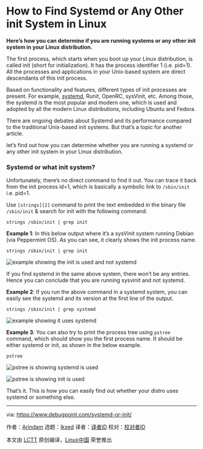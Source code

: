 [#]: subject: "How to Find Systemd or Any Other init System in Linux"
[#]: via: "https://www.debugpoint.com/systemd-or-init/"
[#]: author: "Arindam https://www.debugpoint.com/author/admin1/"
[#]: collector: "lkxed"
[#]: translator: "geekpi"
[#]: reviewer: " "
[#]: publisher: " "
[#]: url: " "

How to Find Systemd or Any Other init System in Linux
======

**Here’s how you can determine if you are running systems or any other init system in your Linux distribution.**

The first process, which starts when you boot up your Linux distribution, is called init (short for initialization). It has the process identifier 1 (i.e. pid=1). All the processes and applications in your Unix-based system are direct descendants of this init process.

Based on functionality and features, different types of init processes are present. For example, [systemd][1], Runit, OpenRC, sysVinit, etc. Among those, the systemd is the most popular and modern one, which is used and adopted by all the modern Linux distributions, including Ubuntu and Fedora.

There are ongoing debates about Systemd and its performance compared to the traditional Unix-based init systems. But that’s a topic for another article.

let’s find out how you can determine whether you are running a systemd or any other init system in your Linux distribution.

### Systemd or what init system?

Unfortunately, there’s no direct command to find it out. You can trace it back from the init process id=1, which is basically a symbolic link to `/sbin/init` i.e. pid=1.

Use `[strings][2]` command to print the text embedded in the binary file `/sbin/init` & search for init with the following command.

```
strings /sbin/init | grep init
```

**Example 1**: In this below output where it’s a sysVinit system running Debian (via Peppermint OS). As you can see, it clearly shows the init process name.

```
strings /sbin/init | grep init
```

![example showing the init is used and not systemd][3]

If you find systemd in the same above system, there won’t be any entries. Hence you can conclude that you are running sysvinit and not systemd.

**Example 2**: If you run the above command in a systemd system, you can easily see the systemd and its version at the first line of the output.

```
strings /sbin/init | grep systemd
```

![example showing it uses systemd][4]

**Example 3**: You can also try to print the process tree using `pstree` command, which should show you the first process name. It should be either systemd or init, as shown in the below example.

```
pstree
```

![pstree is showing systemd is used][5]

![pstree is showing init is used][6]

That’s it. This is how you can easily find out whether your distro uses systemd or something else.

--------------------------------------------------------------------------------

via: https://www.debugpoint.com/systemd-or-init/

作者：[Arindam][a]
选题：[lkxed][b]
译者：[译者ID](https://github.com/译者ID)
校对：[校对者ID](https://github.com/校对者ID)

本文由 [LCTT](https://github.com/LCTT/TranslateProject) 原创编译，[Linux中国](https://linux.cn/) 荣誉推出

[a]: https://www.debugpoint.com/author/admin1/
[b]: https://github.com/lkxed
[1]: https://www.debugpoint.com/tag/systemd
[2]: https://linux.die.net/man/1/strings
[3]: https://www.debugpoint.com/wp-content/uploads/2022/11/example-showing-the-init-is-used-and-not-systemd.jpg
[4]: https://www.debugpoint.com/wp-content/uploads/2022/11/example-showing-it-uses-systemd.jpg
[5]: https://www.debugpoint.com/wp-content/uploads/2022/11/pstree-is-showing-systemd-is-used.jpg
[6]: https://www.debugpoint.com/wp-content/uploads/2022/11/pstree-is-showing-init-is-used.jpg
